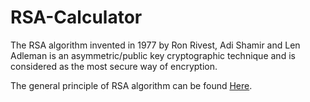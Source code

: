 # RSA-Calculator


The RSA algorithm invented in 1977 by Ron Rivest, Adi Shamir and Len Adleman is an asymmetric/public key cryptographic technique and is considered as the most secure way of encryption.


The general principle of RSA algorithm can be found [Here](https://www.tutorialspoint.com/cryptography_with_python/cryptography_with_python_understanding_rsa_algorithm.htm).
